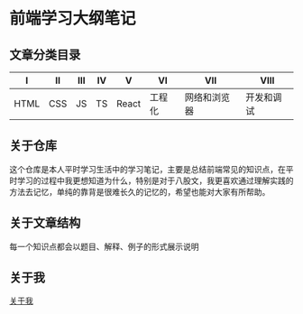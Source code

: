# 前端学习大纲笔记

## 文章分类目录

| Ⅰ    | Ⅱ    | Ⅲ    | Ⅳ    | Ⅴ     | Ⅵ      | Ⅶ            | Ⅷ          |
| ---- | ---- | ---- | ---- | ----- | ------ | ------------ | ---------- |
| HTML | CSS  | JS   | TS   | React | 工程化 | 网络和浏览器 | 开发和调试 |

## 关于仓库

这个仓库是本人平时学习生活中的学习笔记，主要是总结前端常见的知识点，在平时学习的过程中我更想知道为什么，特别是对于八股文，我更喜欢通过理解实践的方法去记忆，单纯的靠背是很难长久的记忆的，希望也能对大家有所帮助。

## 关于文章结构

每一个知识点都会以题目、解释、例子的形式展示说明

## 关于我

[关于我](https://github.com/xzhuling)